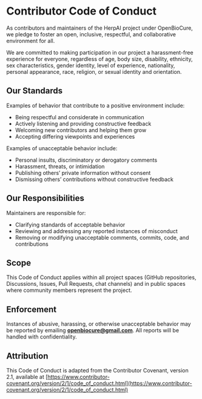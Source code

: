 # Contributor Code of Conduct

As contributors and maintainers of the HerpAI project under OpenBioCure, we pledge to foster an open, inclusive, respectful, and collaborative environment for all.

We are committed to making participation in our project a harassment-free experience for everyone, regardless of age, body size, disability, ethnicity, sex characteristics, gender identity, level of experience, nationality, personal appearance, race, religion, or sexual identity and orientation.

## Our Standards

Examples of behavior that contribute to a positive environment include:

- Being respectful and considerate in communication
- Actively listening and providing constructive feedback
- Welcoming new contributors and helping them grow
- Accepting differing viewpoints and experiences

Examples of unacceptable behavior include:

- Personal insults, discriminatory or derogatory comments
- Harassment, threats, or intimidation
- Publishing others’ private information without consent
- Dismissing others’ contributions without constructive feedback

## Our Responsibilities

Maintainers are responsible for:

- Clarifying standards of acceptable behavior
- Reviewing and addressing any reported instances of misconduct
- Removing or modifying unacceptable comments, commits, code, and contributions

## Scope

This Code of Conduct applies within all project spaces (GitHub repositories, Discussions, Issues, Pull Requests, chat channels) and in public spaces where community members represent the project.

## Enforcement

Instances of abusive, harassing, or otherwise unacceptable behavior may be reported by emailing **<openbiocure@gmail.com>**. All reports will be handled with confidentiality.

## Attribution

This Code of Conduct is adapted from the Contributor Covenant, version 2.1, available at [https://www.contributor-covenant.org/version/2/1/code_of_conduct.html](https://www.contributor-covenant.org/version/2/1/code_of_conduct.html)

